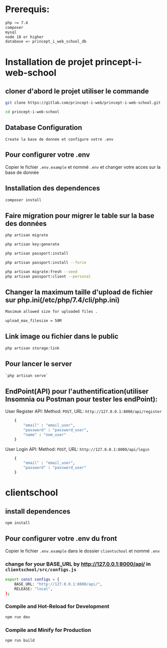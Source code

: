 # Prerequis:

```sh
php >= 7.4
composer
mysql
node 18 or higher
database => princept_i_web_school_db
```

# Installation de projet princept-i-web-school

## cloner d'abord le projet utiliser le commande

```sh
git clone https://gitlab.com/princept-i-web/princept-i-web-school.git

cd princept-i-web-school
```

## Database Configuration

`Create la base de donnée et configure votre .env`

## Pour configurer votre .env

Copier le fichier `.env.example` et nommé `.env` et changer votre acces sur la base de donnée

## Installation des dependences

```sh
composer install
```

## Faire migration pour migrer le table sur la base des données

```sh
php artisan migrate

php artisan key:generate

php artisan passport:install

php artisan passport:install --force

php artisan migrate:fresh --seed
php artisan passport:client --personal
```

## Changer la maximum taille d'upload de fichier sur php.ini(/etc/php/7.4/cli/php.ini)

```sh
Maximum allowed size for uploaded files .

upload_max_filesize = 50M
```

## Link image ou fichier dans le public

```sh
php artisan storage:link
```

## Pour lancer le server

```sh
`php artisan serve`
```

## EndPoint(API) pour l'authentification(utiliser Insomnia ou Postman pour tester les endPoint):

User Register API: Method: `POST`, URL: `http://127.0.0.1:8000/api/register`

```sh
    {
        "email" : "email_user",
        "password" : "password_user",
        "name" : "nom_user"
    }
```

User Login API: Method: `POST`, URL: `http://127.0.0.1:8000/api/login`

```sh
    {
        "email" : "email_user",
        "password" : "password_user"
    }
```

# clientschool

## install dependences

```sh
npm install
```

## Pour configurer votre .env du front

Copier le fichier `.env.example` dans le dossier `clientschool` et nommé `.env`

### change for your BASE_URL by http://127.0.0.1:8000/api/ in `clientschool/src/configs.js`

```sh
export const configs = {
    BASE_URL: "http://127.0.0.1:8000/api/",
    RELEASE: "local",
};
```

### Compile and Hot-Reload for Development

```sh
npm run dev
```

### Compile and Minify for Production

```sh
npm run build
```
